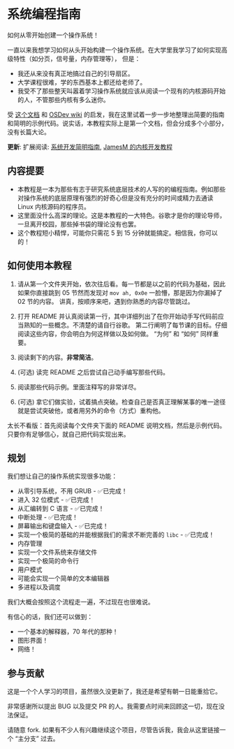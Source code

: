 系统编程指南
===========

如何从零开始创建一个操作系统！

一直以来我想学习如何从头开始构建一个操作系统。在大学里我学习了如何实现高级特性（如分页，信号量，内存管理等），
但是：

- 我还从来没有真正地搞过自己的引导扇区。
- 大学课程很难，学的东西基本上都还给老师了。
- 我受不了那些整天叫嚣着学习操作系统就应该从阅读一个现有的内核源码开始的人，不管那些内核有多么迷你。

受 [这个文档](http://www.cs.bham.ac.uk/~exr/lectures/opsys/10_11/lectures/os-dev.pdf) 和 [OSDev wiki](http://wiki.osdev.org/) 的启发，我在这里试着一步一步地整理出简要的指南和简明的示例代码。说实话，本教程实际上是第一个文档，但会分成多个小部分，没有长篇大论。

**更新**: 扩展阅读: [系统开发简明指南](https://littleosbook.github.io),
[JamesM 的内核开发教程](https://web.archive.org/web/20160412174753/http://www.jamesmolloy.co.uk/tutorial_html/index.html)


内容提要
--------

- 本教程是一本为那些有志于研究系统底层技术的人写的的编程指南。例如那些对操作系统的底层原理有强烈的好奇心但是没有充分的时间或精力去通读 Linux 内核源码的程序员。
- 这里面没什么高深的理论。这是本教程的一大特色。谷歌才是你的理论导师，一旦离开校园，那些掉书袋的理论没有也罢。
- 这个教程短小精悍，可能你只需花 5 到 15 分钟就能搞定。相信我，你可以的！

如何使用本教程
------------------------

1. 请从第一个文件夹开始，依次往后看。每一节都是以之前的代码为基础，因此如果你直接跳到 05 节然而发现对 `mov ah, 0x0e` 一脸懵，那是因为你漏掉了 02 节的内容。
讲真，按顺序来吧，遇到你熟悉的内容尽管跳过。

2. 打开 README 并认真阅读第一行，其中详细列出了在你开始动手写代码前应当熟知的一些概念。不清楚的请自行谷歌。 第二行阐明了每节课的目标。仔细阅读这些内容，你会明白为何这样做以及如何做。 “为何” 和 “如何” 同样重要。
 
3. 阅读剩下的内容。**非常简洁**。

4. (可选) 读完 README 之后尝试自己动手编写那些代码。

5. 阅读那些代码示例。里面注释写的非常详尽。

6. (可选) 拿它们做实验，试着搞点突破。检查自己是否真正理解某事的唯一途径就是尝试突破他，或者用另外的命令（方式）重构他。

太长不看版：首先阅读每个文件夹下面的 README 说明文档，然后是示例代码。只要你有足够信心，就自己把代码实现出来。


规划
--------

我们想让自己的操作系统实现很多功能：

- 从零引导系统，不用 GRUB - ✅已完成！ 
- 进入 32 位模式 - ✅已完成！
- 从汇编转到 C 语言 - ✅已完成！
- 中断处理 - ✅已完成！
- 屏幕输出和键盘输入 - ✅已完成！
- 实现一个极简的基础的并能根据我们的需求不断完善的 `libc` - ✅已完成！
- 内存管理 
- 实现一个文件系统来存储文件
- 实现一个极简的命令行
- 用户模式
- 可能会实现一个简单的文本编辑器
- 多进程以及调度

我们大概会按照这个流程走一遍，不过现在也很难说。

有信心的话，我们还可以做到：

- 一个基本的解释器，70 年代的那种！
- 图形界面！
- 网络！

参与贡献
------------

这是一个个人学习的项目，虽然很久没更新了，我还是希望有朝一日能重拾它。

非常感谢所以提出 BUG 以及提交 PR 的人。我需要点时间来回顾这一切，现在没法保证。

请随意 fork. 如果有不少人有兴趣继续这个项目，尽管告诉我，我会从这里链接一个 “主分支” 过去。